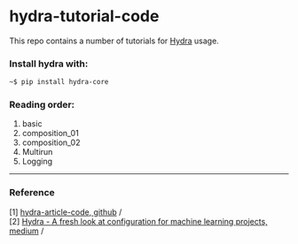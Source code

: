 # hydra-tutorial-code 

This repo contains a number of tutorials for [Hydra](https://hydra.cc/) usage. 



### Install hydra with:

```bash
~$ pip install hydra-core
```



### Reading order:

1. basic 
2. composition_01
3. composition_02
4. Multirun 
5. Logging 



***

### Reference 

[1] [hydra-article-code, github](https://github.com/omry/hydra-article-code) / <br/>
[2] [Hydra - A fresh look at configuration for machine learning projects, medium](https://medium.com/pytorch/hydra-a-fresh-look-at-configuration-for-machine-learning-projects-50583186b710) / <br/>

